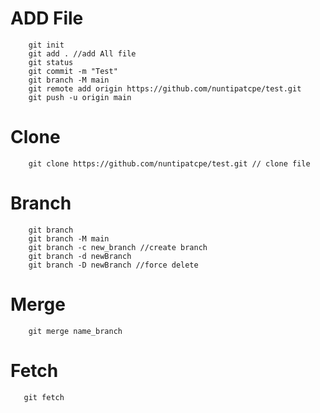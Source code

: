 # ADD File
```
    git init
    git add . //add All file 
    git status
    git commit -m "Test" 
    git branch -M main
    git remote add origin https://github.com/nuntipatcpe/test.git
    git push -u origin main
```
# Clone
```
    git clone https://github.com/nuntipatcpe/test.git // clone file 
```
# Branch
```
    git branch
    git branch -M main 
    git branch -c new_branch //create branch
    git branch -d newBranch 
    git branch -D newBranch //force delete
```
# Merge
```
    git merge name_branch
```
# Fetch
```
   git fetch
```
